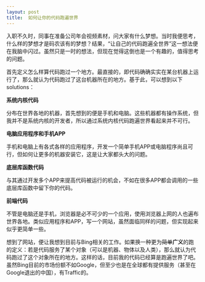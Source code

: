 ```yaml
---
layout: post
title:  如何让你的代码跑遍世界
---
```


入职不久时，同事在准备公司年会视频素材，问大家有什么梦想。当时我便思考，什么样的梦想才是码农该有的梦想？结果，“让自己的代码跑遍全世界”这一想法便在我脑中闪过。虽然只是一时的想法，但现在觉得这倒也是一个有趣的，值得思考的问题。

首先定义怎么样算代码跑过一个地方。最直接的，即代码确确实实在某台机器上运行了，那么就认为代码跑过了这台机器所在的地方。基于此，可以想到以下solutions：

**系统内核代码**

分布在世界各地的机器，首先想到的便是手机和电脑。这些机器都有操作系统，但我并不是系统内核的开发者，所以通过系统内核代码跑遍世界看起来并不可行。

**电脑应用程序和手机APP**

手机和电脑上有各式各样的应用程序，开发一个简单手机APP或电脑程序尚且可行，但如何让更多的机器安装它，这是让大家都头大的问题。

**底层库函数代码**

与其通过开发多个APP来提高代码被运行的机会，不如在很多APP都会调用的一些底层库函数中留下你的代码。

**前端代码**

不管是电脑还是手机，浏览器是必不可少的一个应用，使用浏览器上网的人也遍布世界各地。类似应用程序和APP，写一个网站，虽然面临同样的问题，但实现起来似乎更简单一些。

想到了网站，便让我想到目前与Bing相关的工作。如果换一种更为~~简单~~**广义**的跑的定义：若是代码服务了某个对象（可以是机器、物体以及人类），那么就认为代码跑过了这个对象所在的地方。这样的话，目前我的代码已经算是跑遍世界了吧。虽然Bing目前的市场份额不如Google，但至少也是在全球都有提供服务（甚至在Google退出的中国），有Traffic的。